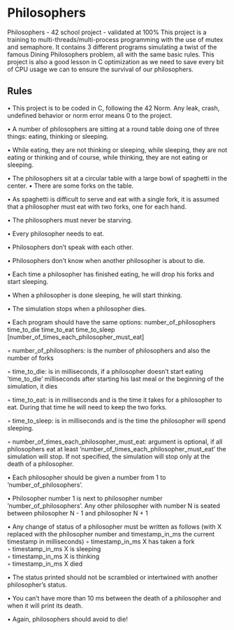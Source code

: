 # Philosophers

Philosophers - 42 school project - validated at 100%
This project is a training to multi-threads/multi-process programming with the use of mutex and semaphore.
It contains 3 different programs simulating a twist of the famous Dining Philosophers problem, all with the same basic rules.
This project is also a good lesson in C optimization as we need to save every bit of CPU usage we can to ensure the survival of our philosophers.

## Rules
• This project is to be coded in C, following the 42 Norm. Any leak, crash, undefined
behavior or norm error means 0 to the project.

• A number of philosophers are sitting at a round table doing one of three things:
eating, thinking or sleeping.

• While eating, they are not thinking or sleeping, while sleeping, they are not eating
or thinking and of course, while thinking, they are not eating or sleeping.

• The philosophers sit at a circular table with a large bowl of spaghetti in the center.
• There are some forks on the table.

• As spaghetti is difficult to serve and eat with a single fork, it is assumed that a
philosopher must eat with two forks, one for each hand.

• The philosophers must never be starving.

• Every philosopher needs to eat.

• Philosophers don’t speak with each other.

• Philosophers don’t know when another philosopher is about to die. 

• Each time a philosopher has finished eating, he will drop his forks and start sleeping.

• When a philosopher is done sleeping, he will start thinking.

• The simulation stops when a philosopher dies.

• Each program should have the same options: number_of_philosophers time_to_die
time_to_eat time_to_sleep [number_of_times_each_philosopher_must_eat]

◦ number_of_philosophers: is the number of philosophers and also the number
of forks

◦ time_to_die: is in milliseconds, if a philosopher doesn’t start eating ’time_to_die’
milliseconds after starting his last meal or the beginning of the simulation, it
dies

◦ time_to_eat: is in milliseconds and is the time it takes for a philosopher to
eat. During that time he will need to keep the two forks.

◦ time_to_sleep: is in milliseconds and is the time the philosopher will spend
sleeping.

◦ number_of_times_each_philosopher_must_eat: argument is optional, if all
philosophers eat at least ’number_of_times_each_philosopher_must_eat’ the
simulation will stop. If not specified, the simulation will stop only at the death
of a philosopher.

• Each philosopher should be given a number from 1 to ’number_of_philosophers’.

• Philosopher number 1 is next to philosopher number ’number_of_philosophers’.
Any other philosopher with number N is seated between philosopher N - 1 and
philosopher N + 1

• Any change of status of a philosopher must be written as follows (with X replaced
with the philosopher number and timestamp_in_ms the current timestamp in milliseconds)
◦ timestamp_in_ms X has taken a fork  
◦ timestamp_in_ms X is sleeping  
◦ timestamp_in_ms X is thinking  
◦ timestamp_in_ms X died  

• The status printed should not be scrambled or intertwined with another philosopher’s status.

• You can’t have more than 10 ms between the death of a philosopher and when it
will print its death.

• Again, philosophers should avoid to die!
